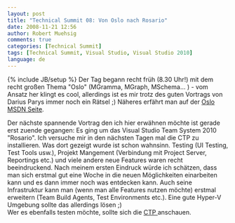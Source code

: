 ```yaml
---
layout: post
title: "Technical Summit 08: Von Oslo nach Rosario"
date: 2008-11-21 12:56
author: Robert Muehsig
comments: true
categories: [Technical Summit]
tags: [Technical Summit, Visual Studio, Visual Studio 2010]
language: de
---
```

{% include JB/setup %}
Der Tag begann recht früh (8.30 Uhr!) mit dem recht großen Thema "Oslo" (MGramma, MGraph, MSchema... ) - vom Ansatz her klingt es cool, allerdings ist es mir trotz des guten Vortrags von Darius Parys immer noch ein Rätsel ;)
Näheres erfährt man auf der <a href="http://msdn.microsoft.com/de-de/oslo/default(en-us).aspx">Oslo MSDN Seite</a>.

Der nächste spannende Vortrag den ich hier erwähnen möchte ist gerade erst zuende gegangen: Es ging um das Visual Studio Team System 2010 "Rosario". Ich versuche mir in den nächsten Tagen mal die CTP zu installieren. Was dort gezeigt wurde ist schon wahnsinn. Testing (UI Testing, Test Tools usw.), Projekt Mangement (Verbindung mit Project Server, Reportings etc.) und viele andere neue Features waren recht beeindruckend. Nach meinem ersten Eindruck würde ich schätzen, dass man sich erstmal gut eine Woche in die neuen Möglichkeiten einarbeiten kann und es dann immer noch was entdecken kann. Auch seine Infrastruktur kann man (wenn man alle Features nutzen möchte) erstmal erweitern (Team Build Agents, Test Environments etc.). 
Eine gute Hyper-V Umgebung sollte das allerdings lösen ;)  
Wer es ebenfalls testen möchte, sollte sich die <a href="http://www.microsoft.com/downloads/details.aspx?FamilyId=922B4655-93D0-4476-BDA4-94CF5F8D4814&displaylang=en">CTP </a>anschauen.
